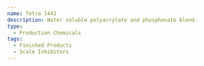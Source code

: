 ```yaml
---
name: Tetra 1441
description: Water soluble polyacrylate and phosphonate blend.
type:
  - Production Chemicals
tags:
  - Finished Products
  - Scale Inhibitors
---
```

